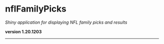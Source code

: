 # nflFamilyPicks

*Shiny application for displaying NFL family picks and results*

**version 1.20.1203**

----------
